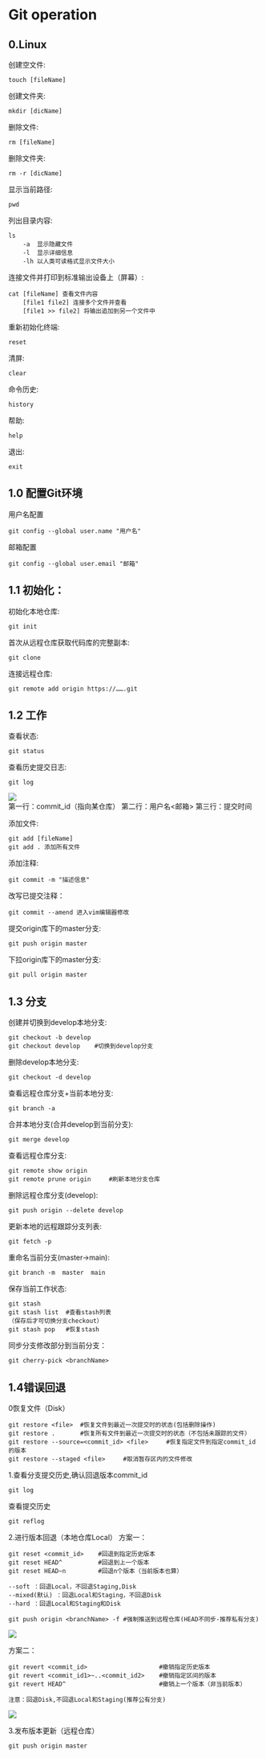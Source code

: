 # Git operation

## 0.Linux
创建空文件:
```
touch [fileName]
```

创建文件夹:
```
mkdir [dicName]
```

删除文件:
```
rm [fileName]
```

删除文件夹:
```
rm -r [dicName]
```

显示当前路径:
```
pwd
```

列出目录内容:
```
ls
    -a  显示隐藏文件
    -l  显示详细信息
    -lh 以人类可读格式显示文件大小 
```

连接文件并打印到标准输出设备上（屏幕）:
```
cat [fileName] 查看文件内容
    [file1 file2] 连接多个文件并查看
    [file1 >> file2] 将输出追加到另一个文件中
```

重新初始化终端:
```
reset
```

清屏:
```
clear
```

命令历史:
```
history
```

帮助:
```
help
```

退出:
```
exit
```

## 1.0 配置Git环境
用户名配置
```
git config --global user.name "用户名"
```

邮箱配置
```
git config --global user.email "邮箱"
```

## 1.1 初始化：
初始化本地仓库:
```
git init
```
首次从远程仓库获取代码库的完整副本:
```
git clone
```

连接远程仓库:
```
git remote add origin https://…….git
```

## 1.2 工作

查看状态:
```
git status
```

查看历史提交日志:
```
git log
```
![](pic/git_log.png)  
第一行：commit_id（指向某仓库）
第二行：用户名<邮箱>
第三行：提交时间


添加文件:
```
git add [fileName]
git add . 添加所有文件
```

添加注释:
```
git commit -m "描述信息"
```

改写已提交注释：
```
git commit --amend 进入vim编辑器修改
```

提交origin库下的master分支:
```
git push origin master
```

下拉origin库下的master分支:
```
git pull origin master
``` 

## 1.3 分支

创建并切换到develop本地分支:
```
git checkout -b develop
git checkout develop    #切换到develop分支
```

删除develop本地分支:
```
git checkout -d develop
```

查看远程仓库分支+当前本地分支:
```
git branch -a
```

合并本地分支(合并develop到当前分支):
```
git merge develop
```

查看远程仓库分支:
```
git remote show origin
git remote prune origin     #刷新本地分支仓库
```

删除远程仓库分支(develop):
```
git push origin --delete develop
```

更新本地的远程跟踪分支列表:
```
git fetch -p
```

重命名当前分支(master->main):
```
git branch -m  master  main
```
保存当前工作状态:
```
git stash
git stash list  #查看stash列表
（保存后才可切换分支checkout）
git stash pop   #恢复stash
```
同步分支修改部分到当前分支：
```
git cherry-pick <branchName>
```


## 1.4错误回退
0恢复文件（Disk）
```
git restore <file>  #恢复文件到最近一次提交时的状态(包括删除操作)
git restore .       #恢复所有文件到最近一次提交时的状态（不包括未跟踪的文件）
git restore --source=<commit_id> <file>     #恢复指定文件到指定commit_id的版本
git restore --staged <file>     #取消暂存区内的文件修改
```
1.查看分支提交历史,确认回退版本commit_id
```
git log
```
查看提交历史
```
git reflog
```

2.进行版本回退（本地仓库Local）
方案一：
```
git reset <commit_id>    #回退到指定历史版本
git reset HEAD^          #回退到上一个版本
git reset HEAD~n         #回退n个版本（当前版本也算） 

--soft ：回退Local，不回退Staging,Disk
--mixed(默认) ：回退Local和Staging，不回退Disk
--hard ：回退Local和Staging和Disk

git push origin <branchName> -f #强制推送到远程仓库(HEAD不同步-推荐私有分支)
```

![](pic/1.png)              


方案二：
```
git revert <commit_id>                    #撤销指定历史版本
git revert <commit_id1>~..<commit_id2>    #撤销指定区间的版本
git revert HEAD^                          #撤销上一个版本（非当前版本）

注意：回退Disk,不回退Local和Staging(推荐公有分支)
```

![](pic/3.png)


3.发布版本更新（远程仓库）
```
git push origin master
```